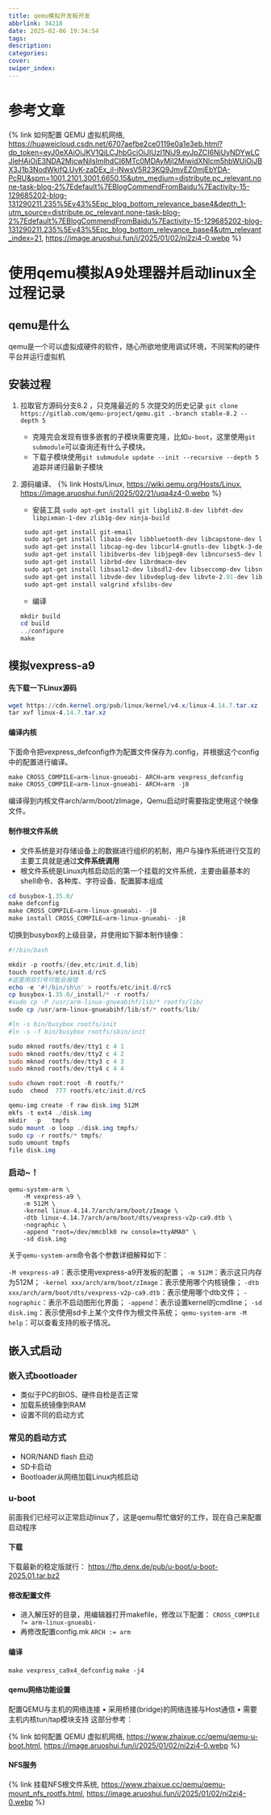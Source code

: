 ```yaml
---
title: qemu模拟开发板开发
abbrlink: 34218
date: 2025-02-06 19:34:54
tags:
description:
categories:
cover:
swiper_index:
---
```



# 参考文章
{% link 如何配置 QEMU 虚拟机网络, https://huaweicloud.csdn.net/6707aefbe2ce0119e0a1e3eb.html?dp_token=eyJ0eXAiOiJKV1QiLCJhbGciOiJIUzI1NiJ9.eyJpZCI6NjUyNDYwLCJleHAiOjE3NDA2MjcwNjIsImlhdCI6MTc0MDAyMjI2MiwidXNlcm5hbWUiOiJBX3J1b3NodWkifQ.UvK-zaDEx_il-jNwsV5R23KQ9JmvEZ0mjEbYDA-PcRU&spm=1001.2101.3001.6650.15&utm_medium=distribute.pc_relevant.none-task-blog-2%7Edefault%7EBlogCommendFromBaidu%7Eactivity-15-129685202-blog-131290211.235%5Ev43%5Epc_blog_bottom_relevance_base4&depth_1-utm_source=distribute.pc_relevant.none-task-blog-2%7Edefault%7EBlogCommendFromBaidu%7Eactivity-15-129685202-blog-131290211.235%5Ev43%5Epc_blog_bottom_relevance_base4&utm_relevant_index=21, https://image.aruoshui.fun/i/2025/01/02/ni2zi4-0.webp %} 

# 使用qemu模拟A9处理器并启动linux全过程记录

## qemu是什么
qemu是一个可以虚拟成硬件的软件，随心所欲地使用调试环境，不同架构的硬件平台并运行虚拟机

## 安装过程
1. 拉取官方源码分支8.2 ，只克隆最近的 5 次提交的历史记录
   `git clone https://gitlab.com/qemu-project/qemu.git .-branch stable-8.2 --depth 5` 
   - 克隆完会发现有很多嵌套的子模块需要克隆，比如`u-boot`，这里使用`git submodule`可以查询还有什么子模块。
   - 下载子模块使用`git submudule update --init --recursive --depth 5` 追踪并递归最新子模块

2. 源码编译、
   {% link Hosts/Linux, https://wiki.qemu.org/Hosts/Linux, https://image.aruoshui.fun/i/2025/02/21/uqa4z4-0.webp %} 
   - 安装工具
   `sudo apt-get install git libglib2.0-dev libfdt-dev libpixman-1-dev zlib1g-dev ninja-build`
   ```powershell
    sudo apt-get install git-email
    sudo apt-get install libaio-dev libbluetooth-dev libcapstone-dev libbrlapi-dev libbz2-dev
    sudo apt-get install libcap-ng-dev libcurl4-gnutls-dev libgtk-3-dev
    sudo apt-get install libibverbs-dev libjpeg8-dev libncurses5-dev libnuma-dev
    sudo apt-get install librbd-dev librdmacm-dev
    sudo apt-get install libsasl2-dev libsdl2-dev libseccomp-dev libsnappy-dev libssh-dev
    sudo apt-get install libvde-dev libvdeplug-dev libvte-2.91-dev libxen-dev liblzo2-dev
    sudo apt-get install valgrind xfslibs-dev 
    ```
   - 编译
    ```powershell
    mkdir build
    cd build
    ../configure
    make
    ```

## 模拟vexpress-a9
#### 先下载一下Linux源码
```powershell
wget https://cdn.kernel.org/pub/linux/kernel/v4.x/linux-4.14.7.tar.xz
tar xvf linux-4.14.7.tar.xz
```    
#### 编译内核
   下面命令把vexpress_defconfig作为配置文件保存为.config，并根据这个config中的配置进行编译。
   ```powershell
   make CROSS_COMPILE=arm-linux-gnueabi- ARCH=arm vexpress_defconfig
   make CROSS_COMPILE=arm-linux-gnueabi- ARCH=arm -j8
   ```
   编译得到内核文件arch/arm/boot/zImage，Qemu启动时需要指定使用这个映像文件。
#### 制作根文件系统
   - 文件系统是对存储设备上的数据进行组织的机制，用户与操作系统进行交互的主要工具就是通过**文件系统调用**
   - 根文件系统是Linux内核启动后的第一个挂载的文件系统，主要由最基本的shell命令、各种库、字符设备、配置脚本组成
```powershell
cd busybox-1.35.0/
make defconfig
make CROSS_COMPILE=arm-linux-gnueabi- -j8
make install CROSS_COMPILE=arm-linux-gnueabi- -j8
```
   切换到busybox的上级目录，并使用如下脚本制作镜像：
```powershell
#!/bin/bash

mkdir -p rootfs/{dev,etc/init.d,lib}
touch rootfs/etc/init.d/rcS
#这里用双引号可能会报错
echo -e '#!/bin/sh\n' > rootfs/etc/init.d/rcS
cp busybox-1.35.0/_install/* -r rootfs/
#sudo cp -P /usr/arm-linux-gnueabihf/lib/* rootfs/lib/
sudo cp /usr/arm-linux-gnueabihf/lib/sf/* rootfs/lib/

#ln -s bin/busybox rootfs/init
#ln -s -f bin/busybox rootfs/sbin/init

sudo mknod rootfs/dev/tty1 c 4 1
sudo mknod rootfs/dev/tty2 c 4 2
sudo mknod rootfs/dev/tty3 c 4 3
sudo mknod rootfs/dev/tty4 c 4 4

sudo chown root:root -R rootfs/*
sudo  chmod  777 rootfs/etc/init.d/rcS

qemu-img create -f raw disk.img 512M
mkfs -t ext4 ./disk.img
mkdir  -p   tmpfs
sudo mount -o loop ./disk.img tmpfs/
sudo cp -r rootfs/* tmpfs/
sudo umount tmpfs
file disk.img
```
### 启动~！
```shell
qemu-system-arm \
	-M vexpress-a9 \
	-m 512M \
	-kernel linux-4.14.7/arch/arm/boot/zImage \
	-dtb linux-4.14.7/arch/arm/boot/dts/vexpress-v2p-ca9.dtb \
	-nographic \
	-append "root=/dev/mmcblk0 rw console=ttyAMA0" \
	-sd disk.img

```
关于`qemu-system-arm`命令各个参数详细解释如下：

`-M vexpress-a9`：表示使用vexpress-a9开发板的配置；
`-m 512M`：表示这只内存为512M；
`-kernel xxx/arch/arm/boot/zImage`：表示使用哪个内核镜像；
`-dtb xxx/arch/arm/boot/dts/vexpress-v2p-ca9.dtb`：表示使用哪个dtb文件；
`-nographic`：表示不启动图形化界面；
`-append`：表示设置kernel的cmdline；
`-sd disk.img`：表示使用sd卡上某个文件作为根文件系统；
`qemu-system-arm -M help`：可以查看支持的板子情况。


## 嵌入式启动
### 嵌入式bootloader
- 类似于PC的BIOS、硬件自检是否正常
- 加载系统镜像到RAM
- 设置不同的启动方式

### 常见的启动方式
- NOR/NAND flash 启动
- SD卡启动
- Bootloader从网络加载Linux内核启动

### u-boot
前面我们已经可以正常启动linux了，这是qemu帮忙做好的工作，现在自己来配置启动程序
#### 下载
下载最新的稳定版就行：
https://ftp.denx.de/pub/u-boot/u-boot-2025.01.tar.bz2
#### 修改配置文件
- 进入解压好的目录，用编辑器打开makefile，修改以下配置：
`CROSS_COMPILE ?= arm-linux-gnueabi-`
- 再修改配置config.mk
`ARCH := arm`
#### 编译
`make vexpress_ca9x4_defconfig`
`make -j4`
#### qemu网络功能设置
配置QEMU与主机的网络连接 
• 采用桥接(bridge)的网络连接与Host通信 
• 需要主机内核tun/tap模块支持 
这部分参考：

{% link 如何配置 QEMU 虚拟机网络, https://www.zhaixue.cc/qemu/qemu-u-boot.html, https://image.aruoshui.fun/i/2025/01/02/ni2zi4-0.webp %} 

#### NFS服务
{% link 挂载NFS根文件系统, https://www.zhaixue.cc/qemu/qemu-mount_nfs_rootfs.html, https://image.aruoshui.fun/i/2025/01/02/ni2zi4-0.webp %} 

